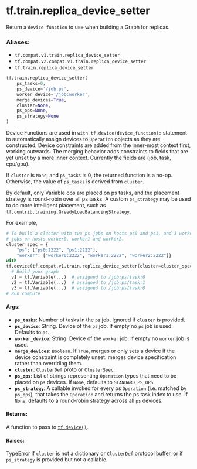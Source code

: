 <div itemscope itemtype="http://developers.google.com/ReferenceObject">
<meta itemprop="name" content="tf.train.replica_device_setter" />
<meta itemprop="path" content="Stable" />
</div>

# tf.train.replica_device_setter

Return a `device function` to use when building a Graph for replicas.

### Aliases:

* `tf.compat.v1.train.replica_device_setter`
* `tf.compat.v2.compat.v1.train.replica_device_setter`
* `tf.train.replica_device_setter`

``` python
tf.train.replica_device_setter(
    ps_tasks=0,
    ps_device='/job:ps',
    worker_device='/job:worker',
    merge_devices=True,
    cluster=None,
    ps_ops=None,
    ps_strategy=None
)
```

<!-- Placeholder for "Used in" -->

Device Functions are used in `with tf.device(device_function):` statement to
automatically assign devices to `Operation` objects as they are constructed,
Device constraints are added from the inner-most context first, working
outwards. The merging behavior adds constraints to fields that are yet unset
by a more inner context. Currently the fields are (job, task, cpu/gpu).

If `cluster` is `None`, and `ps_tasks` is 0, the returned function is a no-op.
Otherwise, the value of `ps_tasks` is derived from `cluster`.

By default, only Variable ops are placed on ps tasks, and the placement
strategy is round-robin over all ps tasks. A custom `ps_strategy` may be used
to do more intelligent placement, such as
<a href="../../tf/contrib/training/GreedyLoadBalancingStrategy.md"><code>tf.contrib.training.GreedyLoadBalancingStrategy</code></a>.

For example,

```python
# To build a cluster with two ps jobs on hosts ps0 and ps1, and 3 worker
# jobs on hosts worker0, worker1 and worker2.
cluster_spec = {
    "ps": ["ps0:2222", "ps1:2222"],
    "worker": ["worker0:2222", "worker1:2222", "worker2:2222"]}
with
tf.device(tf.compat.v1.train.replica_device_setter(cluster=cluster_spec)):
  # Build your graph
  v1 = tf.Variable(...)  # assigned to /job:ps/task:0
  v2 = tf.Variable(...)  # assigned to /job:ps/task:1
  v3 = tf.Variable(...)  # assigned to /job:ps/task:0
# Run compute
```

#### Args:


* <b>`ps_tasks`</b>: Number of tasks in the `ps` job.  Ignored if `cluster` is
  provided.
* <b>`ps_device`</b>: String.  Device of the `ps` job.  If empty no `ps` job is used.
  Defaults to `ps`.
* <b>`worker_device`</b>: String.  Device of the `worker` job.  If empty no `worker`
  job is used.
* <b>`merge_devices`</b>: `Boolean`. If `True`, merges or only sets a device if the
  device constraint is completely unset. merges device specification rather
  than overriding them.
* <b>`cluster`</b>: `ClusterDef` proto or `ClusterSpec`.
* <b>`ps_ops`</b>: List of strings representing `Operation` types that need to be
  placed on `ps` devices.  If `None`, defaults to `STANDARD_PS_OPS`.
* <b>`ps_strategy`</b>: A callable invoked for every ps `Operation` (i.e. matched by
  `ps_ops`), that takes the `Operation` and returns the ps task index to
  use.  If `None`, defaults to a round-robin strategy across all `ps`
  devices.


#### Returns:

A function to pass to <a href="../../tf/device.md"><code>tf.device()</code></a>.



#### Raises:

TypeError if `cluster` is not a dictionary or `ClusterDef` protocol buffer,
or if `ps_strategy` is provided but not a callable.
